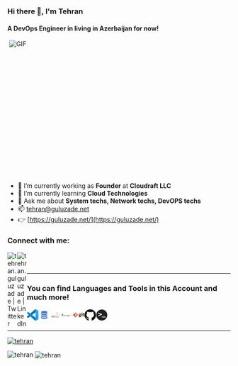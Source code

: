 ### Hi there 👋, I'm Tehran
#### A DevOps Engineer in living in Azerbaijan for now!

<img align="right" alt="GIF" src="https://magiccopy.xyz/assets/images/hadder.gif" width="500" height="320" />  

- 🔭  I’m currently working as **Founder** at **Cloudraft LLC**
- 🌱  I’m currently learning **Cloud Technologies**
- 💬  Ask me about **System techs, Network techs, DevOPS techs**
- 📫  tehran@guluzade.net
- 👉  [https://guluzade.net/](https://guluzade.net/)

### Connect with me:
[<img align="left" alt="tehran.guluzade | Twitter" width="22px" src="https://cdn.jsdelivr.net/npm/simple-icons@v3/icons/twitter.svg" />](https://twitter.com/tehranguluzade)
[<img align="left" alt="tehran.guluzade | LinkedIn" width="22px" src="https://cdn.jsdelivr.net/npm/simple-icons@v3/icons/linkedin.svg" />](https://www.linkedin.com/in/tehranguluzade/)
<br />
<br />

---
### You can find Languages and Tools in this Account and much more!

<img align="left" alt="Visual Studio Code" width="26px" src="https://raw.githubusercontent.com/github/explore/80688e429a7d4ef2fca1e82350fe8e3517d3494d/topics/visual-studio-code/visual-studio-code.png" />
<img align="left" alt="SQL" width="26px" src="https://raw.githubusercontent.com/github/explore/80688e429a7d4ef2fca1e82350fe8e3517d3494d/topics/sql/sql.png" />
<img align="left" alt="MySQL" width="26px" src="https://raw.githubusercontent.com/github/explore/80688e429a7d4ef2fca1e82350fe8e3517d3494d/topics/mysql/mysql.png" />
<img align="left" alt="MongoDB" width="26px" src="https://raw.githubusercontent.com/github/explore/80688e429a7d4ef2fca1e82350fe8e3517d3494d/topics/mongodb/mongodb.png" />
<img align="left" alt="Git" width="26px" src="https://raw.githubusercontent.com/github/explore/80688e429a7d4ef2fca1e82350fe8e3517d3494d/topics/git/git.png" />
<img align="left" alt="GitHub" width="26px" src="https://raw.githubusercontent.com/github/explore/78df643247d429f6cc873026c0622819ad797942/topics/github/github.png" />
<img align="left" alt="Terminal" width="26px" src="https://raw.githubusercontent.com/github/explore/80688e429a7d4ef2fca1e82350fe8e3517d3494d/topics/terminal/terminal.png" />
<br />
<br />

---
<p style="width:100%"><a href="https://github.com/ryo-ma/github-profile-trophy"><img src="https://github-profile-trophy.vercel.app/?username=tehran" alt="tehran" /></a></p>
<p><img align="left" src="https://github-readme-stats.vercel.app/api/top-langs?username=tehran&show_icons=true&locale=en&layout=compact" alt="tehran" /></p>
<p>&nbsp;<img align="center" src="https://github-readme-stats.vercel.app/api?username=tehran&show_icons=true&locale=en" alt="tehran" width="50%" /></p><br />
<br />
	
